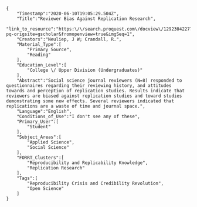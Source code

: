 
    {
        "Timestamp":"2020-06-10T19:05:29.504Z",
        "Title":"Reviewer Bias Against Replication Research",
        "link_to_resource":"https:\/\/search.proquest.com\/docview\/1292304227?pq-origsite=gscholar&fromopenview=true&imgSeq=1",
        "Creators":"Neuliep, J W; Crandall, R.",
        "Material_Type":[
            "Primary Source",
            "Reading"
        ],
        "Education_Level":[
            "College \/ Upper Division (Undergraduates)"
        ],
        "Abstract":"Social science journal reviewers (N=8) responded to questionnaires regarding their reviewing history, and attitudes towards and perception of replication studies. Results indicate that reviewers are biased against replication studies and toward studies demonstrating some new effects. Several reviewers indicated that replications are a waste of time and journal space.",
        "Language":"English",
        "Conditions_of_Use":"I don't see any of these",
        "Primary_User":[
            "Student"
        ],
        "Subject_Areas":[
            "Applied Science",
            "Social Science"
        ],
        "FORRT_Clusters":[
            "Reproducibility and Replicability Knowledge",
            "Replication Research"
        ],
        "Tags":[
            "Reproducibility Crisis and Credibility Revolution",
            "Open Science"
        ]
    }

